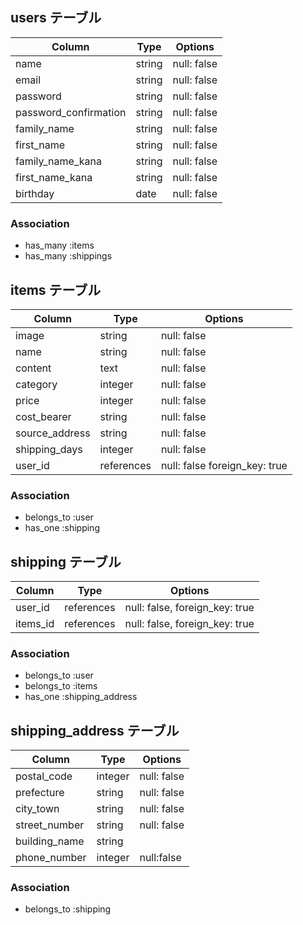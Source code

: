 ## users テーブル

| Column                | Type   | Options     |
| ------------------    | ------ | ----------- |
| name                  | string | null: false |
| email                 | string | null: false |
| password              | string | null: false |
| password_confirmation | string | null: false |
| family_name           | string | null: false |
| first_name            | string | null: false |
| family_name_kana      | string | null: false |
| first_name_kana       | string | null: false |
| birthday              | date   | null: false |

### Association

- has_many :items
- has_many :shippings

## items テーブル

| Column        | Type        | Options     |
| ------        | ------      | ----------- |
| image         | string      | null: false |
| name          | string      | null: false |
| content       | text        | null: false |
| category      | integer     | null: false |
| price         | integer     | null: false |
| cost_bearer   | string      | null: false |
| source_address| string      | null: false |
| shipping_days | integer     | null: false |
| user_id       | references  | null: false  foreign_key: true |
### Association

- belongs_to :user
- has_one    :shipping

## shipping テーブル

| Column          | Type       | Options                        |
| ------          | ---------- | ------------------------------ |
| user_id         | references | null: false, foreign_key: true |
| items_id        | references | null: false, foreign_key: true |

### Association

- belongs_to :user
- belongs_to :items
- has_one    :shipping_address

## shipping_address テーブル

| Column            | Type       | Options     |
| -------           | ---------- | ----------- |
| postal_code       | integer    | null: false |
| prefecture        | string     | null: false |
| city_town         | string     | null: false |
| street_number     | string     | null: false |
| building_name     | string     |             | 
| phone_number      | integer    | null:false  |
### Association

- belongs_to :shipping
